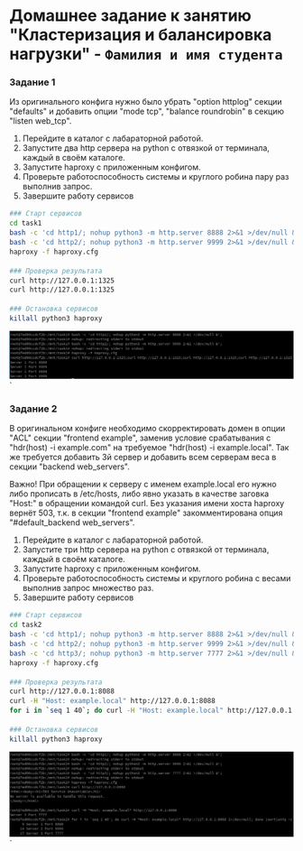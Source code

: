 # Домашнее задание к занятию "Кластеризация и балансировка нагрузки" - `Фамилия и имя студента`

### Задание 1

Из оригинального конфига нужно было убрать "option	httplog" секции "defaults" и добавить опции "mode tcp", "balance roundrobin" в секцию "listen web_tcp".

1. Перейдите в каталог с лабараторной работой.
2. Запустите два http сервера на python c отвязкой от терминала, каждый в своём каталоге.
3. Запустите haproxy с приложенным конфигом.
4. Проверьте работоспособность системы и круглого робина пару раз выполнив запрос.
5. Завершите работу сервисов

```bash
### Старт сервисов
cd task1
bash -c 'cd http1/; nohup python3 -m http.server 8888 2>&1 >/dev/null &';
bash -c 'cd http2/; nohup python3 -m http.server 9999 2>&1 >/dev/null &';
haproxy -f haproxy.cfg

### Проверка результата
curl http://127.0.0.1:1325
curl http://127.0.0.1:1325

### Остановка сервисов
killall python3 haproxy
```

![TASK1](./img/task1.png)`

### Задание 2

В оригинальном конфиге необходимо скорректировать домен в опции "ACL" секции "frontend example", заменив условие срабатывания с "hdr(host) -i example.com" на требуемое "hdr(host) -i example.local". Так же требуется добавить 3й сервер и добавить всем серверам веса в секции "backend web_servers".

Важно! При обращении к серверу с именем example.local его нужно либо прописать в /etc/hosts, либо явно указать в качестве заговка "Host:" в обращении командой curl. Без указания имени хоста haproxy вернёт 503, т.к. в секции "frontend example" закомментирована опция "#default_backend web_servers".

1. Перейдите в каталог с лабараторной работой.
2. Запустите три http сервера на python c отвязкой от терминала, каждый в своём каталоге.
3. Запустите haproxy с приложенным конфигом.
4. Проверьте работоспособность системы и круглого робина с весами выполнив запрос множество раз.
5. Завершите работу сервисов

```bash
### Старт сервисов
cd task2
bash -c 'cd http1/; nohup python3 -m http.server 8888 2>&1 >/dev/null &';
bash -c 'cd http2/; nohup python3 -m http.server 9999 2>&1 >/dev/null &';
bash -c 'cd http3/; nohup python3 -m http.server 7777 2>&1 >/dev/null &';
haproxy -f haproxy.cfg 

### Проверка результата
curl http://127.0.0.1:8088
curl -H "Host: example.local" http://127.0.0.1:8088
for i in `seq 1 40`; do curl -H "Host: example.local" http://127.0.0.1:8088 2>/dev/null; done |sort|uniq -c

### Остановка сервисов
killall python3 haproxy
```

![TASK2](./img/task2.png)`


